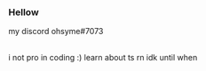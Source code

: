 ### Hellow
  <summary>my discord ohsyme#7073</summary>
  <br/>

i not pro in coding :)
learn about ts rn idk until when


